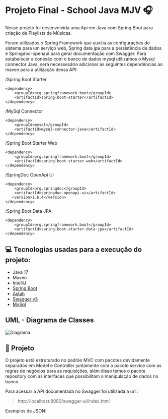 # Projeto Final - School Java MJV :headphones:

Nesse projeto foi desenvolvida uma Api em Java com Spring Boot para criação de Playlists de Músicas.

Foram utilizados o Spring Framework que auxilia as configurações do sistema para um serviço web, Spring data jpa para a persistência de dados e Springdoc-openapi para gerar documentação com Swagger.
Para estabelecer a conexão com o banco de dados mysql utilizamos o Mysql connector Java, será necessesário adicionar as seguintes dependências ao maven para a utilização dessa API:  

/Spring Boot Starter
    
    <dependency>
        <groupId>org.springframework.boot</groupId>
        <artifactId>spring-boot-starter</artifactId>
    </dependency>
    
/MySql Connector

    <dependency>
        <groupId>mysql</groupId>
        <artifactId>mysql-connector-java</artifactId>
    </dependency>

/Spring Boot Starter Web

    <dependency>
        <groupId>org.springframework.boot</groupId>
        <artifactId>spring-boot-starter-web</artifactId>
    </dependency>

/SpringDoc OpenApi Ui

    <dependency>
        <groupId>org.springdoc</groupId>
        <artifactId>springdoc-openapi-ui</artifactId>
       <version>1.6.4</version>
    </dependency>

/Spring Boot Data JPA

    <dependency>
        <groupId>org.springframework.boot</groupId>
        <artifactId>spring-boot-starter-data-jpa</artifactId>
    </dependency>

## :computer: Tecnologias usadas para a execução do projeto:

* Java 17
* Maven
* IntelliJ
* [Spring Boot](https://spring.io/) 
* [Astah](https://astah.net/) 
* [Swagger v3](https://swagger.io/tools/swagger-ui/) 
* [MySql](https://www.mysql.com/)


## UML - Diagrama de Classes


![Diagrama](https://user-images.githubusercontent.com/20348833/159840400-b5f92387-73ba-4d8c-8fb6-073449652714.png)


## 📝 Projeto

O projeto está estruturado no padrão MVC com pacotes devidamente separados em Model e Controller juntamente com o pacote service com as regras de negócios para as requisições, 
além disso temos o pacote repository com as interfaces que possibilitam a manipulação de dados no banco.

Para acessar a API documentada no Swagger foi utilizada a url :

>http://localhost:8080/swagger-ui/index.html

Exemplos de JSON:
